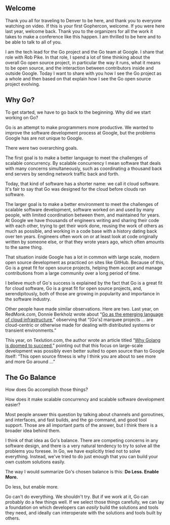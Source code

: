 <!--
{
"name" : "russcox",
"version" : "0.1",
"title" : "Go, Open Source, Community",
"description" : "How I see the Go project as a whole and how I see the Go open source project evolving",
"homepage" : "http://blog.golang.org/open-source",
"canonicalSource" : "http://blog.golang.org/open-source",
"freshnessDate" : 2015-07-08,
"license" : "CC BY 3.0"
}
-->

<!-- @section -->

## Welcome

<!-- @asset, "contentType": "outlearn/video", "provider": "youtube", "url": "https://www.youtube.com/embed/XvZOdpd_9tc?end=50" -->

Thank you all for traveling to Denver to be here, and thank you to everyone watching on video. If this is your first Gophercon, welcome. If you were here last year, welcome back. Thank you to the organizers for all the work it takes to make a conference like this happen. I am thrilled to be here and to be able to talk to all of you.

I am the tech lead for the Go project and the Go team at Google. I share that role with Rob Pike. In that role, I spend a lot of time thinking about the overall Go open source project, in particular the way it runs, what it means to be open source, and the interaction between contributors inside and outside Google. Today I want to share with you how I see the Go project as a whole and then based on that explain how I see the Go open source project evolving.

<!-- @section -->

## Why Go?

<!-- @asset, "contentType": "outlearn/video", "provider": "youtube", "url": "https://www.youtube.com/embed/XvZOdpd_9tc?start=50&end=204" -->

To get started, we have to go back to the beginning. Why did we start working on Go?

Go is an attempt to make programmers more productive. We wanted to improve the software development process at Google, but the problems Google has are not unique to Google.

There were two overarching goals.

The first goal is to make a better language to meet the challenges of scalable concurrency. By scalable concurrency I mean software that deals with many concerns simultaneously, such as coordinating a thousand back end servers by sending network traffic back and forth.

Today, that kind of software has a shorter name: we call it cloud software. It's fair to say that Go was designed for the cloud before clouds ran software.

The larger goal is to make a better environment to meet the challenges of scalable software development, software worked on and used by many people, with limited coordination between them, and maintained for years. At Google we have thousands of engineers writing and sharing their code with each other, trying to get their work done, reusing the work of others as much as possible, and working in a code base with a history dating back over ten years. Engineers often work on or at least look at code originally written by someone else, or that they wrote years ago, which often amounts to the same thing.

That situation inside Google has a lot in common with large scale, modern open source development as practiced on sites like GitHub. Because of this, Go is a great fit for open source projects, helping them accept and manage contributions from a large community over a long period of time.

I believe much of Go's success is explained by the fact that Go is a great fit for cloud software, Go is a great fit for open source projects, and, serendipitously, both of those are growing in popularity and importance in the software industry.

Other people have made similar observations. Here are two. Last year, on RedMonk.com, Donnie Berkholz wrote about “[Go as the emerging language of cloud infrastructure](http://redmonk.com/dberkholz/2014/03/18/go-the-emerging-language-of-cloud-infrastructure/),” observing that “[Go's] marquee projects ... are cloud-centric or otherwise made for dealing with distributed systems or transient environments.”

This year, on Texlution.com, the author wrote an article titled “[Why Golang is doomed to succeed](https://texlution.com/post/why-go-is-doomed-to-succeed/),” pointing out that this focus on large-scale development was possibly even better suited to open source than to Google itself: “This open source fitness is why I think you are about to see more and more Go around ...”

<!-- @section -->

## The Go Balance

<!-- @asset, "contentType": "outlearn/video", "provider": "youtube", "url": "https://www.youtube.com/embed/XvZOdpd_9tc?start=204&end=4m36s" -->

How does Go accomplish those things?

How does it make scalable concurrency and scalable software development easier?

Most people answer this question by talking about channels and goroutines, and interfaces, and fast builds, and the go command, and good tool support. Those are all important parts of the answer, but I think there is a broader idea behind them.

I think of that idea as Go's balance. There are competing concerns in any software design, and there is a very natural tendency to try to solve all the problems you foresee. In Go, we have explicitly tried not to solve everything. Instead, we've tried to do just enough that you can build your own custom solutions easily.

The way I would summarize Go's chosen balance is this: **Do Less. Enable More.**

Do less, but enable more.

Go can't do everything. We shouldn't try. But if we work at it, Go can probably do a few things well. If we select those things carefully, we can lay a foundation on which developers can *easily* build the solutions and tools they need, and ideally can interoperate with the solutions and tools built by others.
